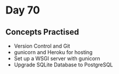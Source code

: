 # Day 70 
## Concepts Practised
- Version Control and Git
- gunicorn and Heroku for hosting
- Set up a WSGI server with gunicorn
- Upgrade SQLite Database to PostgreSQL

